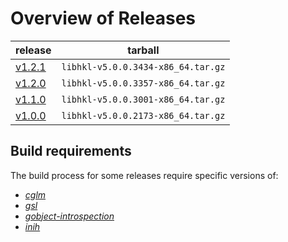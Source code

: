 # Overview of Releases

release | tarball
--- | ---
[v1.2.1](./v5_0_0_3434-x86_64.md) | `libhkl-v5.0.0.3434-x86_64.tar.gz`
[v1.2.0](./v5_0_0_3357-x86_64.md) | `libhkl-v5.0.0.3357-x86_64.tar.gz`
[v1.1.0](./v5_0_0_3001-x86_64.md) | `libhkl-v5.0.0.3001-x86_64.tar.gz`
[v1.0.0](https://github.com/bluesky/libhkl/releases/tag/v1.0.0) | `libhkl-v5.0.0.2173-x86_64.tar.gz`

## Build requirements

The build process for some releases require specific versions of:

* [*cglm*](https://github.com/recp/cglm)
* [*gsl*](https://www.gnu.org/software/gsl/)
* [*gobject-introspection*](https://gi.readthedocs.io/en/latest/)
* [*inih*](https://github.com/benhoyt/inih)
